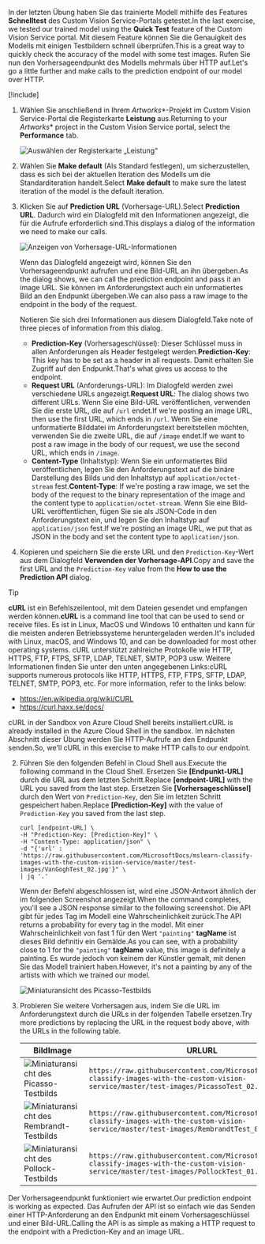 <span data-ttu-id="412f2-101">In der letzten Übung haben Sie das trainierte Modell mithilfe des Features **Schnelltest** des Custom Vision Service-Portals getestet.</span><span class="sxs-lookup"><span data-stu-id="412f2-101">In the last exercise, we tested our trained model using the **Quick Test** feature of the Custom Vision Service portal.</span></span> <span data-ttu-id="412f2-102">Mit diesem Feature können Sie die Genauigkeit des Modells mit einigen Testbildern schnell überprüfen.</span><span class="sxs-lookup"><span data-stu-id="412f2-102">This is a great way to quickly check the accuracy of the model with some test images.</span></span> <span data-ttu-id="412f2-103">Rufen Sie nun den Vorhersageendpunkt des Modells mehrmals über HTTP auf.</span><span class="sxs-lookup"><span data-stu-id="412f2-103">Let's go a little further and make calls to the prediction endpoint of our model over HTTP.</span></span>

[!include[](../../../includes/azure-sandbox-activate.md)]

1. <span data-ttu-id="412f2-104">Wählen Sie anschließend in Ihrem *Artworks*\*-Projekt im Custom Vision Service-Portal die Registerkarte **Leistung** aus.</span><span class="sxs-lookup"><span data-stu-id="412f2-104">Returning to your *Artworks*\* project in the Custom Vision Service portal, select the  **Performance** tab.</span></span>

    ![Auswählen der Registerkarte „Leistung“](../media/5-performance-tab.png)

1. <span data-ttu-id="412f2-106">Wählen Sie **Make default** (Als Standard festlegen), um sicherzustellen, dass es sich bei der aktuellen Iteration des Modells um die Standarditeration handelt.</span><span class="sxs-lookup"><span data-stu-id="412f2-106">Select **Make default** to make sure the latest iteration of the model is the default iteration.</span></span>

1. <span data-ttu-id="412f2-107">Klicken Sie auf **Prediction URL** (Vorhersage-URL).</span><span class="sxs-lookup"><span data-stu-id="412f2-107">Select **Prediction URL**.</span></span> <span data-ttu-id="412f2-108">Dadurch wird ein Dialogfeld mit den Informationen angezeigt, die für die Aufrufe erforderlich sind.</span><span class="sxs-lookup"><span data-stu-id="412f2-108">This displays a dialog of the information we need to make our calls.</span></span> 

    ![Anzeigen von Vorhersage-URL-Informationen](../media/5-portal-prediction-url.png)

    <span data-ttu-id="412f2-110">Wenn das Dialogfeld angezeigt wird, können Sie den Vorhersageendpunkt aufrufen und eine Bild-URL an ihn übergeben.</span><span class="sxs-lookup"><span data-stu-id="412f2-110">As the dialog shows, we can call the prediction endpoint and pass it an image URL.</span></span> <span data-ttu-id="412f2-111">Sie können im Anforderungstext auch ein unformatiertes Bild an den Endpunkt übergeben.</span><span class="sxs-lookup"><span data-stu-id="412f2-111">We can also pass a raw image to the endpoint in the body of the request.</span></span>

    <span data-ttu-id="412f2-112">Notieren Sie sich drei Informationen aus diesem Dialogfeld.</span><span class="sxs-lookup"><span data-stu-id="412f2-112">Take note of three pieces of information from this dialog.</span></span>
     - <span data-ttu-id="412f2-113">**Prediction-Key** (Vorhersageschlüssel): Dieser Schlüssel muss in allen Anforderungen als Header festgelegt werden.</span><span class="sxs-lookup"><span data-stu-id="412f2-113">**Prediction-Key**: This key has to be set as a header in all requests.</span></span> <span data-ttu-id="412f2-114">Damit erhalten Sie Zugriff auf den Endpunkt.</span><span class="sxs-lookup"><span data-stu-id="412f2-114">That's what gives us access to the endpoint.</span></span>
    - <span data-ttu-id="412f2-115">**Request URL** (Anforderungs-URL): Im Dialogfeld werden zwei verschiedene URLs angezeigt.</span><span class="sxs-lookup"><span data-stu-id="412f2-115">**Request URL**: The dialog shows two different URLs.</span></span> <span data-ttu-id="412f2-116">Wenn Sie eine Bild-URL veröffentlichen, verwenden Sie die erste URL, die auf `/url` endet.</span><span class="sxs-lookup"><span data-stu-id="412f2-116">If we're posting an image URL, then use the first URL, which ends in `/url`.</span></span> <span data-ttu-id="412f2-117">Wenn Sie eine unformatierte Bilddatei im Anforderungstext bereitstellen möchten, verwenden Sie die zweite URL, die auf `/image` endet.</span><span class="sxs-lookup"><span data-stu-id="412f2-117">If we want to post a raw image in the body of our request, we use the second URL, which ends in `/image`.</span></span>
    - <span data-ttu-id="412f2-118">**Content-Type** (Inhaltstyp): Wenn Sie ein unformatiertes Bild veröffentlichen, legen Sie den Anforderungstext auf die binäre Darstellung des Bilds und den Inhaltstyp auf `application/octet-stream` fest.</span><span class="sxs-lookup"><span data-stu-id="412f2-118">**Content-Type**: If we're posting a raw image, we set the body of the request to the binary representation of the image and the content type to `application/octet-stream`.</span></span> <span data-ttu-id="412f2-119">Wenn Sie eine Bild-URL veröffentlichen, fügen Sie sie als JSON-Code in den Anforderungstext ein, und legen Sie den Inhaltstyp auf `application/json` fest.</span><span class="sxs-lookup"><span data-stu-id="412f2-119">If we're posting an image URL, we put that as JSON in the body and set the content type to `application/json`.</span></span>
    

3. <span data-ttu-id="412f2-120">Kopieren und speichern Sie die erste URL und den `Prediction-Key`-Wert aus dem Dialogfeld **Verwenden der Vorhersage-API**.</span><span class="sxs-lookup"><span data-stu-id="412f2-120">Copy and save the first URL and the `Prediction-Key` value from the **How to use the Prediction API** dialog.</span></span> 

> [!TIP]
> <span data-ttu-id="412f2-121">**cURL** ist ein Befehlszeilentool, mit dem Dateien gesendet und empfangen werden können.</span><span class="sxs-lookup"><span data-stu-id="412f2-121">**cURL** is a command line tool that can be used to send or receive files.</span></span> <span data-ttu-id="412f2-122">Es ist in Linux, MacOS und Windows 10 enthalten und kann für die meisten anderen Betriebssysteme heruntergeladen werden.</span><span class="sxs-lookup"><span data-stu-id="412f2-122">It's included with Linux, macOS, and Windows 10, and can be downloaded for most other operating systems.</span></span> <span data-ttu-id="412f2-123">cURL unterstützt zahlreiche Protokolle wie HTTP, HTTPS, FTP, FTPS, SFTP, LDAP, TELNET, SMTP, POP3 usw. Weitere Informationen finden Sie unter den unten angegebenen Links:</span><span class="sxs-lookup"><span data-stu-id="412f2-123">cURL supports numerous protocols like HTTP, HTTPS, FTP, FTPS, SFTP, LDAP, TELNET, SMTP, POP3, etc. For more information, refer to the links below:</span></span>
>
>- <https://en.wikipedia.org/wiki/CURL>
>- <https://curl.haxx.se/docs/> 
> 
> <span data-ttu-id="412f2-124">cURL in der Sandbox von Azure Cloud Shell bereits installiert.</span><span class="sxs-lookup"><span data-stu-id="412f2-124">cURL is already installed in the Azure Cloud Shell in the sandbox.</span></span> <span data-ttu-id="412f2-125">Im nächsten Abschnitt dieser Übung werden Sie HTTP-Aufrufe an den Endpunkt senden.</span><span class="sxs-lookup"><span data-stu-id="412f2-125">So, we'll cURL in this exercise to make HTTP calls to our endpoint.</span></span>

2. <span data-ttu-id="412f2-126">Führen Sie den folgenden Befehl in Cloud Shell aus.</span><span class="sxs-lookup"><span data-stu-id="412f2-126">Execute the following command in the Cloud Shell.</span></span> <span data-ttu-id="412f2-127">Ersetzen Sie **[Endpunkt-URL]** durch die URL aus dem letzten Schritt.</span><span class="sxs-lookup"><span data-stu-id="412f2-127">Replace **[endpoint-URL]** with the URL you saved from the last step.</span></span> <span data-ttu-id="412f2-128">Ersetzen Sie **[Vorhersageschlüssel]** durch den Wert von `Prediction-Key`, den Sie im letzten Schritt gespeichert haben.</span><span class="sxs-lookup"><span data-stu-id="412f2-128">Replace **[Prediction-Key]** with the value of `Prediction-Key` you saved from the last step.</span></span> 

    ```azurecli
    curl [endpoint-URL] \
    -H "Prediction-Key: [Prediction-Key]" \
    -H "Content-Type: application/json" \
    -d "{'url' : 'https://raw.githubusercontent.com/MicrosoftDocs/mslearn-classify-images-with-the-custom-vision-service/master/test-images/VanGoghTest_02.jpg'}" \
    | jq '.'
    ```

    <span data-ttu-id="412f2-129">Wenn der Befehl abgeschlossen ist, wird eine JSON-Antwort ähnlich der im folgenden Screenshot angezeigt.</span><span class="sxs-lookup"><span data-stu-id="412f2-129">When the command completes, you'll see a JSON response similar to the following screenshot.</span></span> <span data-ttu-id="412f2-130">Die API gibt für jedes Tag im Modell eine Wahrscheinlichkeit zurück.</span><span class="sxs-lookup"><span data-stu-id="412f2-130">The API returns a probability for every tag in the model.</span></span> <span data-ttu-id="412f2-131">Mit einer Wahrscheinlichkeit von fast 1 für den Wert `"painting"` **tagName** ist dieses Bild definitiv ein Gemälde.</span><span class="sxs-lookup"><span data-stu-id="412f2-131">As you can see, with a probability close to 1 for the `"painting"` **tagName** value, this image is definitely a painting.</span></span> <span data-ttu-id="412f2-132">Es wurde jedoch von keinem der Künstler gemalt, mit denen Sie das Modell trainiert haben.</span><span class="sxs-lookup"><span data-stu-id="412f2-132">However, it's not a painting by any of the artists with which we trained our model.</span></span> 

    ![Miniaturansicht des Picasso-Testbilds](../media/5-prediction-json.png) 

3. <span data-ttu-id="412f2-134">Probieren Sie weitere Vorhersagen aus, indem Sie die URL im Anforderungstext durch die URLs in der folgenden Tabelle ersetzen.</span><span class="sxs-lookup"><span data-stu-id="412f2-134">Try more predictions by replacing the URL in the request body above, with the URLs in the following table.</span></span> 

    |<span data-ttu-id="412f2-135">Bild</span><span class="sxs-lookup"><span data-stu-id="412f2-135">Image</span></span>  | <span data-ttu-id="412f2-136">URL</span><span class="sxs-lookup"><span data-stu-id="412f2-136">URL</span></span>  |
    |---------|---------|
    |![Miniaturansicht des Picasso-Testbilds](../media/picasso-test-02-thumb.jpg)     | `https://raw.githubusercontent.com/MicrosoftDocs/mslearn-classify-images-with-the-custom-vision-service/master/test-images/PicassoTest_02.jpg`        |
    |![Miniaturansicht des Rembrandt-Testbilds](../media/rembrandt-test-01-thumb.jpg)     |  `https://raw.githubusercontent.com/MicrosoftDocs/mslearn-classify-images-with-the-custom-vision-service/master/test-images/RembrandtTest_01.jpg`       |
    |![Miniaturansicht des Pollock-Testbilds](../media/pollock-test-01-thumb.jpg)  |   `https://raw.githubusercontent.com/MicrosoftDocs/mslearn-classify-images-with-the-custom-vision-service/master/test-images/PollockTest_01.jpg`     |
   

<span data-ttu-id="412f2-140">Der Vorhersageendpunkt funktioniert wie erwartet.</span><span class="sxs-lookup"><span data-stu-id="412f2-140">Our prediction endpoint is working as expected.</span></span> <span data-ttu-id="412f2-141">Das Aufrufen der API ist so einfach wie das Senden einer HTTP-Anforderung an den Endpunkt mit einem Vorhersageschlüssel und einer Bild-URL.</span><span class="sxs-lookup"><span data-stu-id="412f2-141">Calling the API is as simple as making a HTTP request to the endpoint with a Prediction-Key and an image URL.</span></span>
